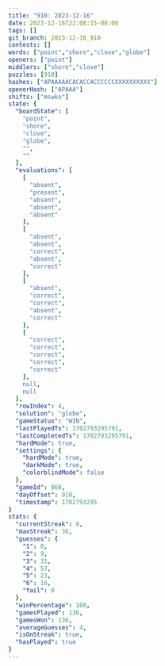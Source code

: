 ```yaml
---
title: "910: 2023-12-16"
date: 2023-12-16T22:08:15-08:00
tags: []
git_branch: 2023-12-16_910
contests: []
words: ["point","shore","clove","globe"]
openers: ["point"]
middlers: ["shore","clove"]
puzzles: [910]
hashes: ["APAAAAACACACCACCCCCCXXXXXXXXXX"]
openerHash: ["APAAA"]
shifts: ["mswko"]
state: {
  "boardState": [
    "point",
    "shore",
    "clove",
    "globe",
    "",
    ""
  ],
  "evaluations": [
    [
      "absent",
      "present",
      "absent",
      "absent",
      "absent"
    ],
    [
      "absent",
      "absent",
      "correct",
      "absent",
      "correct"
    ],
    [
      "absent",
      "correct",
      "correct",
      "absent",
      "correct"
    ],
    [
      "correct",
      "correct",
      "correct",
      "correct",
      "correct"
    ],
    null,
    null
  ],
  "rowIndex": 4,
  "solution": "globe",
  "gameStatus": "WIN",
  "lastPlayedTs": 1702793295791,
  "lastCompletedTs": 1702793295791,
  "hardMode": true,
  "settings": {
    "hardMode": true,
    "darkMode": true,
    "colorblindMode": false
  },
  "gameId": 860,
  "dayOffset": 910,
  "timestamp": 1702793295
}
stats: {
  "currentStreak": 8,
  "maxStreak": 36,
  "guesses": {
    "1": 0,
    "2": 9,
    "3": 31,
    "4": 57,
    "5": 23,
    "6": 16,
    "fail": 0
  },
  "winPercentage": 100,
  "gamesPlayed": 136,
  "gamesWon": 136,
  "averageGuesses": 4,
  "isOnStreak": true,
  "hasPlayed": true
}
---
```

<!-- more -->
